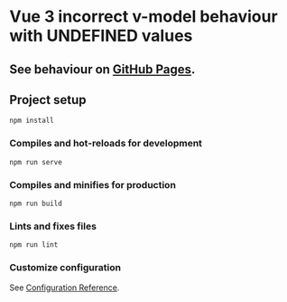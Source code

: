 # Vue 3 incorrect v-model behaviour with UNDEFINED values
## See behaviour on [GitHub Pages](https://flatdragon.github.io/vue-next-v-model-incorrect/).

## Project setup
```
npm install
```

### Compiles and hot-reloads for development
```
npm run serve
```

### Compiles and minifies for production
```
npm run build
```

### Lints and fixes files
```
npm run lint
```

### Customize configuration
See [Configuration Reference](https://cli.vuejs.org/config/).
